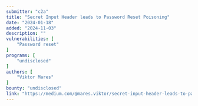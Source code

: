 ```yaml
---
submitter: "c2a"
title: "Secret Input Header leads to Password Reset Poisoning"
date: "2024-01-18"
added: "2024-11-03"
description: ""
vulnerabilities: [
    "Password reset"
]
programs: [
    "undisclosed"
]
authors: [
    "Viktor Mares"
]
bounty: "undisclosed"
link: "https://medium.com/@mares.viktor/secret-input-header-leads-to-password-reset-poisoning-ad3081fd8488"
---
```




